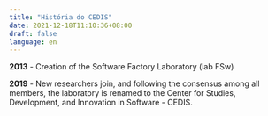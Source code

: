 ```yaml
---
title: "História do CEDIS"
date: 2021-12-18T11:10:36+08:00
draft: false
language: en
---
```

**2013** - Creation of the Software Factory Laboratory (lab FSw)

**2019** - New researchers join, and following the consensus among all members, the laboratory is renamed to the Center for Studies, Development, and Innovation in Software - CEDIS.